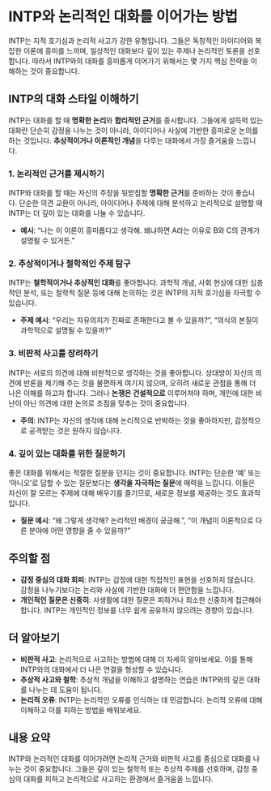 # INTP와 논리적인 대화를 이어가는 방법

INTP는 지적 호기심과 논리적 사고가 강한 유형입니다. 그들은 독창적인 아이디어와 복잡한 이론에 흥미를 느끼며, 일상적인 대화보다 깊이 있는 주제나 논리적인 토론을 선호합니다. 따라서 INTP와의 대화를 흥미롭게 이어가기 위해서는 몇 가지 핵심 전략을 이해하는 것이 중요합니다.

## INTP의 대화 스타일 이해하기

INTP는 대화를 할 때 **명확한 논리**와 **합리적인 근거**를 중시합니다. 그들에게 설득력 있는 대화란 단순히 감정을 나누는 것이 아니라, 아이디어나 사실에 기반한 흥미로운 논의를 하는 것입니다. **추상적이거나 이론적인 개념**을 다루는 대화에서 가장 즐거움을 느낍니다.

### 1. 논리적인 근거를 제시하기
INTP와 대화를 할 때는 자신의 주장을 뒷받침할 **명확한 근거**를 준비하는 것이 좋습니다. 단순한 의견 교환이 아니라, 아이디어나 주제에 대해 분석하고 논리적으로 설명할 때 INTP는 더 깊이 있는 대화를 나눌 수 있습니다.

- **예시**: “나는 이 이론이 흥미롭다고 생각해. 왜냐하면 A라는 이유로 B와 C의 관계가 설명될 수 있거든.”

### 2. 추상적이거나 철학적인 주제 탐구
INTP는 **철학적이거나 추상적인 대화**를 좋아합니다. 과학적 개념, 사회 현상에 대한 심층적인 분석, 또는 철학적 질문 등에 대해 논의하는 것은 INTP의 지적 호기심을 자극할 수 있습니다.

- **주제 예시**: “우리는 자유의지가 진짜로 존재한다고 볼 수 있을까?”, “의식의 본질이 과학적으로 설명될 수 있을까?”

### 3. 비판적 사고를 장려하기
INTP는 서로의 의견에 대해 비판적으로 생각하는 것을 좋아합니다. 상대방이 자신의 의견에 반론을 제기해 주는 것을 불편하게 여기지 않으며, 오히려 새로운 관점을 통해 더 나은 이해를 하고자 합니다. 그러나 **논쟁은 건설적으로** 이루어져야 하며, 개인에 대한 비난이 아닌 의견에 대한 논의로 초점을 맞추는 것이 중요합니다.

- **주의**: INTP는 자신의 생각에 대해 논리적으로 반박하는 것을 좋아하지만, 감정적으로 공격받는 것은 원하지 않습니다.

### 4. 깊이 있는 대화를 위한 질문하기
좋은 대화를 위해서는 적절한 질문을 던지는 것이 중요합니다. INTP는 단순한 ‘예’ 또는 ‘아니오’로 답할 수 있는 질문보다는 **생각을 자극하는 질문**에 매력을 느낍니다. 이들은 자신이 잘 모르는 주제에 대해 배우기를 즐기므로, 새로운 정보를 제공하는 것도 효과적입니다.

- **질문 예시**: “왜 그렇게 생각해? 논리적인 배경이 궁금해.”, “이 개념이 이론적으로 다른 분야에 어떤 영향을 줄 수 있을까?”

## 주의할 점

- **감정 중심의 대화 회피**: INTP는 감정에 대한 직접적인 표현을 선호하지 않습니다. 감정을 나누기보다는 논리와 사실에 기반한 대화에 더 편안함을 느낍니다.
- **개인적인 질문은 신중히**: 사생활에 대한 질문은 피하거나 최소한 신중하게 접근해야 합니다. INTP는 개인적인 정보를 너무 쉽게 공유하지 않으려는 경향이 있습니다.

## 더 알아보기

- **비판적 사고**: 논리적으로 사고하는 방법에 대해 더 자세히 알아보세요. 이를 통해 INTP와의 대화에서 더 나은 연결을 형성할 수 있습니다.
- **추상적 사고와 철학**: 추상적 개념을 이해하고 설명하는 연습은 INTP와의 깊은 대화를 나누는 데 도움이 됩니다.
- **논리적 오류**: INTP는 논리적인 오류를 인식하는 데 민감합니다. 논리적 오류에 대해 이해하고 이를 피하는 방법을 배워보세요.

## 내용 요약

INTP와 논리적인 대화를 이어가려면 논리적 근거와 비판적 사고를 중심으로 대화를 나누는 것이 중요합니다. 그들은 깊이 있는 철학적 또는 추상적 주제를 선호하며, 감정 중심의 대화를 피하고 논리적으로 사고하는 환경에서 즐거움을 느낍니다.